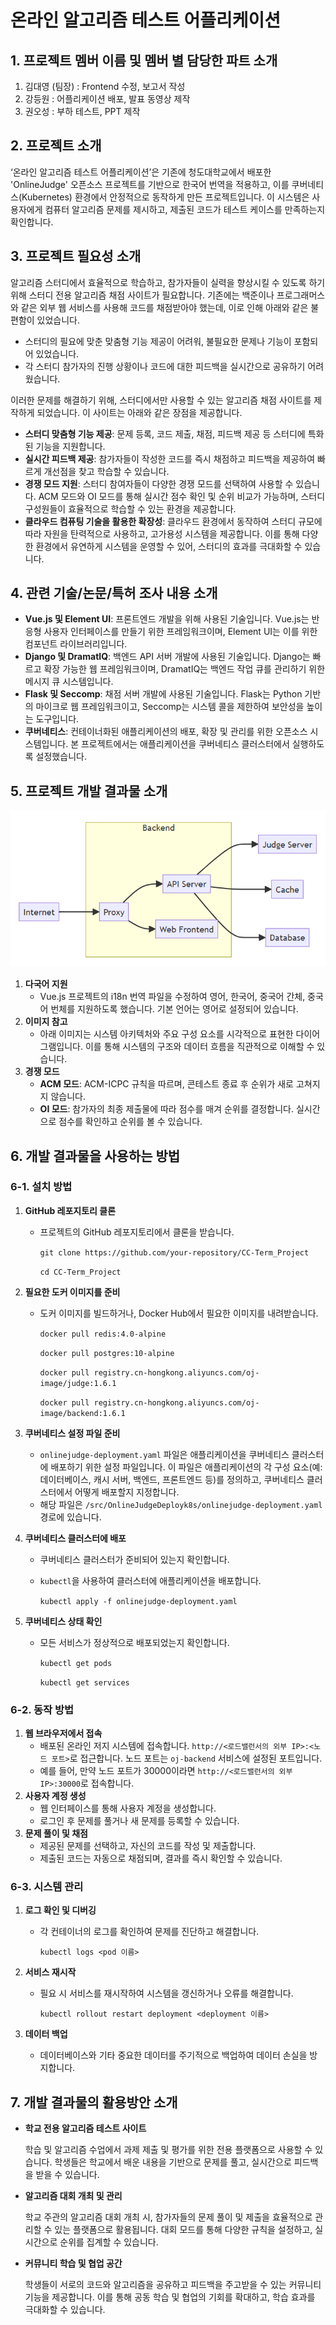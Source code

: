 # 온라인 알고리즘 테스트 어플리케이션

## 1. 프로젝트 멤버 이름 및 멤버 별 담당한 파트 소개

1. 김대영 (팀장) : Frontend 수정, 보고서 작성
2. 강등원 : 어플리케이션 배포, 발표 동영상 제작
3. 권오성 : 부하 테스트, PPT 제작

## 2. 프로젝트 소개

‘온라인 알고리즘 테스트 어플리케이션’은 기존에 청도대학교에서 배포한 'OnlineJudge' 오픈소스 프로젝트를 기반으로 한국어 번역을 적용하고, 이를 쿠버네티스(Kubernetes) 환경에서 안정적으로 동작하게 만든 프로젝트입니다. 이 시스템은 사용자에게 컴퓨터 알고리즘 문제를 제시하고, 제출된 코드가 테스트 케이스를 만족하는지 확인합니다.

## 3. 프로젝트 필요성 소개

알고리즘 스터디에서 효율적으로 학습하고, 참가자들이 실력을 향상시킬 수 있도록 하기 위해 스터디 전용 알고리즘 채점 사이트가 필요합니다. 기존에는 백준이나 프로그래머스와 같은 외부 웹 서비스를 사용해 코드를 채점받아야 했는데, 이로 인해 아래와 같은 불편함이 있었습니다.

- 스터디의 필요에 맞춘 맞춤형 기능 제공이 어려워, 불필요한 문제나 기능이 포함되어 있었습니다.
- 각 스터디 참가자의 진행 상황이나 코드에 대한 피드백을 실시간으로 공유하기 어려웠습니다.

이러한 문제를 해결하기 위해, 스터디에서만 사용할 수 있는 알고리즘 채점 사이트를 제작하게 되었습니다. 이 사이트는 아래와 같은 장점을 제공합니다.

- **스터디 맞춤형 기능 제공**: 문제 등록, 코드 제출, 채점, 피드백 제공 등 스터디에 특화된 기능을 지원합니다.
- **실시간 피드백 제공**: 참가자들이 작성한 코드를 즉시 채점하고 피드백을 제공하여 빠르게 개선점을 찾고 학습할 수 있습니다.
- **경쟁 모드 지원**: 스터디 참여자들이 다양한 경쟁 모드를 선택하여 사용할 수 있습니다. ACM 모드와 OI 모드를 통해 실시간 점수 확인 및 순위 비교가 가능하며, 스터디 구성원들이 효율적으로 학습할 수 있는 환경을 제공합니다.
- **클라우드 컴퓨팅 기술을 활용한 확장성**: 클라우드 환경에서 동작하여 스터디 규모에 따라 자원을 탄력적으로 사용하고, 고가용성 시스템을 제공합니다. 이를 통해 다양한 환경에서 유연하게 시스템을 운영할 수 있어, 스터디의 효과를 극대화할 수 있습니다.

## 4. 관련 기술/논문/특허 조사 내용 소개

- **Vue.js 및 Element UI**: 프론트엔드 개발을 위해 사용된 기술입니다. Vue.js는 반응형 사용자 인터페이스를 만들기 위한 프레임워크이며, Element UI는 이를 위한 컴포넌트 라이브러리입니다.
- **Django 및 DramatIQ**: 백엔드 API 서버 개발에 사용된 기술입니다. Django는 빠르고 확장 가능한 웹 프레임워크이며, DramatIQ는 백엔드 작업 큐를 관리하기 위한 메시지 큐 시스템입니다.
- **Flask 및 Seccomp**: 채점 서버 개발에 사용된 기술입니다. Flask는 Python 기반의 마이크로 웹 프레임워크이고, Seccomp는 시스템 콜을 제한하여 보안성을 높이는 도구입니다.
- **쿠버네티스**: 컨테이너화된 애플리케이션의 배포, 확장 및 관리를 위한 오픈소스 시스템입니다. 본 프로젝트에서는 애플리케이션을 쿠버네티스 클러스터에서 실행하도록 설정했습니다.

## 5. 프로젝트 개발 결과물 소개
![프로젝트 아키텍처](https://github.com/eodudrepublic/CC-Term_Project/blob/main/presentation/architecture.png)

1. **다국어 지원**
    - Vue.js 프로젝트의 i18n 번역 파일을 수정하여 영어, 한국어, 중국어 간체, 중국어 번체를 지원하도록 했습니다. 기본 언어는 영어로 설정되어 있습니다.
2. **이미지 참고**
    - 아래 이미지는 시스템 아키텍처와 주요 구성 요소를 시각적으로 표현한 다이어그램입니다. 이를 통해 시스템의 구조와 데이터 흐름을 직관적으로 이해할 수 있습니다.
3. **경쟁 모드**
    - **ACM 모드**: ACM-ICPC 규칙을 따르며, 콘테스트 종료 후 순위가 새로 고쳐지지 않습니다.
    - **OI 모드**: 참가자의 최종 제출물에 따라 점수를 매겨 순위를 결정합니다. 실시간으로 점수를 확인하고 순위를 볼 수 있습니다.

## 6. 개발 결과물을 사용하는 방법

### 6-1. 설치 방법

1. **GitHub 레포지토리 클론**
    - 프로젝트의 GitHub 레포지토리에서 클론을 받습니다.
        
        `git clone https://github.com/your-repository/CC-Term_Project`

        `cd CC-Term_Project`
        
2. **필요한 도커 이미지를 준비**
    - 도커 이미지를 빌드하거나, Docker Hub에서 필요한 이미지를 내려받습니다.
        
        `docker pull redis:4.0-alpine`

        `docker pull postgres:10-alpine`

        `docker pull registry.cn-hongkong.aliyuncs.com/oj-image/judge:1.6.1`

        `docker pull registry.cn-hongkong.aliyuncs.com/oj-image/backend:1.6.1`
        
3. **쿠버네티스 설정 파일 준비**
    - `onlinejudge-deployment.yaml` 파일은 애플리케이션을 쿠버네티스 클러스터에 배포하기 위한 설정 파일입니다. 이 파일은 애플리케이션의 각 구성 요소(예: 데이터베이스, 캐시 서버, 백엔드, 프론트엔드 등)를 정의하고, 쿠버네티스 클러스터에서 어떻게 배포할지 지정합니다.
    - 해당 파일은 `/src/OnlineJudgeDeployk8s/onlinejudge-deployment.yaml` 경로에 있습니다.
4. **쿠버네티스 클러스터에 배포**
    - 쿠버네티스 클러스터가 준비되어 있는지 확인합니다.
    - `kubectl`을 사용하여 클러스터에 애플리케이션을 배포합니다.
        
        `kubectl apply -f onlinejudge-deployment.yaml`
        
5. **쿠버네티스 상태 확인**
    - 모든 서비스가 정상적으로 배포되었는지 확인합니다.
    
        `kubectl get pods`

        `kubectl get services`

### 6-2. 동작 방법

1. **웹 브라우저에서 접속**
    - 배포된 온라인 저지 시스템에 접속합니다. `http://<로드밸런서의 외부 IP>:<노드 포트>`로 접근합니다. 노드 포트는 `oj-backend` 서비스에 설정된 포트입니다.
    - 예를 들어, 만약 노드 포트가 30000이라면 `http://<로드밸런서의 외부 IP>:30000`로 접속합니다.
2. **사용자 계정 생성**
    - 웹 인터페이스를 통해 사용자 계정을 생성합니다.
    - 로그인 후 문제를 풀거나 새 문제를 등록할 수 있습니다.
3. **문제 풀이 및 채점**
    - 제공된 문제를 선택하고, 자신의 코드를 작성 및 제출합니다.
    - 제출된 코드는 자동으로 채점되며, 결과를 즉시 확인할 수 있습니다.
### 6-3. 시스템 관리

1. **로그 확인 및 디버깅**
    - 각 컨테이너의 로그를 확인하여 문제를 진단하고 해결합니다.
    
        `kubectl logs <pod 이름>`

2. **서비스 재시작**
    - 필요 시 서비스를 재시작하여 시스템을 갱신하거나 오류를 해결합니다.
        
        `kubectl rollout restart deployment <deployment 이름>`
        
3. **데이터 백업**
    - 데이터베이스와 기타 중요한 데이터를 주기적으로 백업하여 데이터 손실을 방지합니다.

## 7. 개발 결과물의 활용방안 소개

- **학교 전용 알고리즘 테스트 사이트**
    
    학습 및 알고리즘 수업에서 과제 제출 및 평가를 위한 전용 플랫폼으로 사용할 수 있습니다. 학생들은 학교에서 배운 내용을 기반으로 문제를 풀고, 실시간으로 피드백을 받을 수 있습니다.
    
- **알고리즘 대회 개최 및 관리**
    
    학교 주관의 알고리즘 대회 개최 시, 참가자들의 문제 풀이 및 제출을 효율적으로 관리할 수 있는 플랫폼으로 활용됩니다. 대회 모드를 통해 다양한 규칙을 설정하고, 실시간으로 순위를 집계할 수 있습니다.
    
- **커뮤니티 학습 및 협업 공간**
    
    학생들이 서로의 코드와 알고리즘을 공유하고 피드백을 주고받을 수 있는 커뮤니티 기능을 제공합니다. 이를 통해 공동 학습 및 협업의 기회를 확대하고, 학습 효과를 극대화할 수 있습니다.
